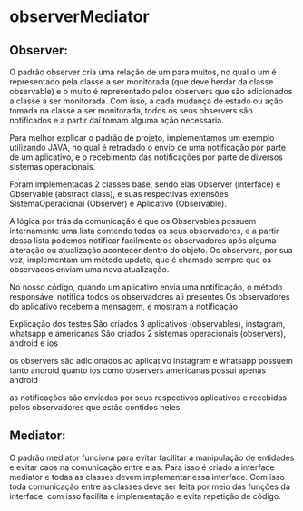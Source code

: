 # observerMediator
## Observer: 

O padrão observer cria uma relação de um para muitos, no qual o um é representado pela classe a ser monitorada (que deve herdar da classe observable) e o muito é representado pelos observers que são adicionados a classe a ser monitorada. Com isso, a cada mudança de estado ou ação tomada na classe a ser monitorada, todos os seus observers são notificados e a partir daí tomam alguma ação necessária. 

Para melhor explicar o padrão de projeto, implementamos um exemplo utilizando JAVA, no qual é retradado o envio de uma notificação por parte de
um aplicativo, e o recebimento das notificações por parte de diversos sistemas operacionais.

Foram implementadas 2 classes base, sendo elas Observer (interface) e Observable (abstract class), e suas respectivas extensões 
SistemaOperacional (Observer) e Aplicativo (Observable).

A lógica por trás da comunicação é que os Observables possuem internamente uma lista contendo todos os seus observadores, e a partir dessa lista
podemos notificar facilmente os observadores após alguma alteração ou atualização acontecer dentro do objeto. Os observers, por sua vez, implementam um
método update, que é chamado sempre que os observados enviam uma nova atualização.

No nosso código, quando um aplicativo envia uma notificação, o método responsável notifica todos os observadores ali presentes
Os observadores do aplicativo recebem a mensagem, e mostram a notificação

Explicação dos testes
São criados 3 aplicativos (observables), instagram, whatsapp e americanas
São criados 2 sistemas operacionais (observers), android e ios

os observers são adicionados ao aplicativo
instagram e whatsapp possuem tanto android quanto ios como observers
americanas possui apenas android

as notificações são enviadas por seus respectivos aplicativos
e recebidas pelos observadores que estão contidos neles

## Mediator: 

O padrão mediator funciona para evitar facilitar a manipulação de entidades e evitar caos na comunicação entre elas. Para isso é criado a interface mediator e todas as classes devem implementar essa interface. Com isso toda comunicação entre as classes deve ser feita por meio das funções da interface, com isso facilita e implementação e evita repetição de código.